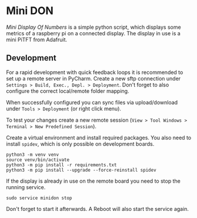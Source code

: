 # Mini DON

_Mini Display Of Numbers_ is a simple python script, which displays some metrics of a raspberry pi on a connected display.
The display in use is a mini PiTFT from Adafruit.

## Development

For a rapid development with quick feedback loops it is recommended to set up a remote server in PyCharm.
Create a new sftp connection under `Settings > Build, Exec., Depl. > Deployment`.
Don't forget to also configure the correct local/remote folder mapping.

When successfully configured you can sync files via upload/download under `Tools > Deployment` (or right click menu).

To test your changes create a new remote session (`View > Tool Windows > Terminal > New Predefined Session`).

Create a virtual environment and install required packages.
You also need to install `spidev`, which is only possible on development boards.

```shell
python3 -m venv venv
source venv/bin/activate
python3 -m pip install -r requirements.txt
python3 -m pip install --upgrade --force-reinstall spidev 
```

If the display is already in use on the remote board you need to stop the running service.

```shell
sudo service minidon stop
```

Don't forget to start it afterwards. A Reboot will also start the service again.
